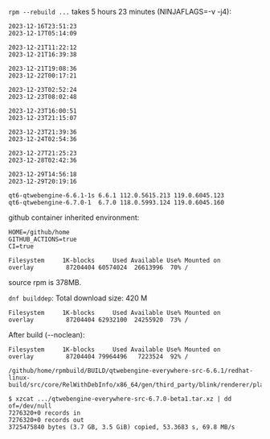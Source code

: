 `rpm --rebuild ...` takes 5 hours 23 minutes (NINJAFLAGS=-v -j4):

```
2023-12-16T23:51:23
2023-12-17T05:14:09

2023-12-21T11:22:12
2023-12-21T16:39:38

2023-12-21T19:08:36
2023-12-22T00:17:21

2023-12-23T02:52:24
2023-12-23T08:02:48

2023-12-23T16:00:51
2023-12-23T21:15:07

2023-12-23T21:39:36
2023-12-24T02:54:36

2023-12-27T21:25:23
2023-12-28T02:42:36

2023-12-29T14:56:18
2023-12-29T20:19:16
```

```
qt6-qtwebengine-6.6.1-1s 6.6.1 112.0.5615.213 119.0.6045.123
qt6-qtwebengine-6.7.0-1  6.7.0 118.0.5993.124 119.0.6045.160
```

github container inherited environment:

```
HOME=/github/home
GITHUB_ACTIONS=true
CI=true
```

```
Filesystem     1K-blocks     Used Available Use% Mounted on
overlay         87204404 60574024  26613996  70% /
```

source rpm is 378MB.

`dnf builddep`: Total download size: 420 M

```
Filesystem     1K-blocks     Used Available Use% Mounted on
overlay         87204404 62932100  24255920  73% /
```

After build (--noclean):

```
Filesystem     1K-blocks     Used Available Use% Mounted on
overlay         87204404 79964496   7223524  92% /
```
```
/github/home/rpmbuild/BUILD/qtwebengine-everywhere-src-6.6.1/redhat-linux-build/src/core/RelWithDebInfo/x86_64/gen/third_party/blink/renderer/platform/platform_jumbo_29.cc
```

```
$ xzcat .../qtwebengine-everywhere-src-6.7.0-beta1.tar.xz | dd of=/dev/null
7276320+0 records in
7276320+0 records out
3725475840 bytes (3.7 GB, 3.5 GiB) copied, 53.3683 s, 69.8 MB/s
```
